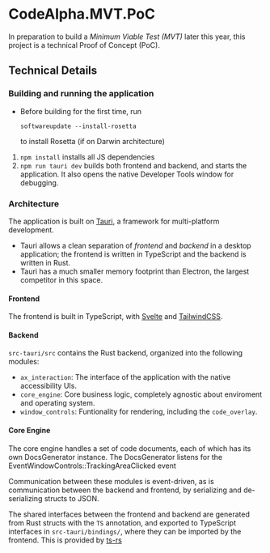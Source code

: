 # CodeAlpha.MVT.PoC

In preparation to build a _Minimum Viable Test (MVT)_ later this year, this project is a technical Proof of Concept (PoC).

## Technical Details

### Building and running the application
- Before building for the first time, run 
  ```
  softwareupdate --install-rosetta
  ``` 
  to install Rosetta (if on Darwin architecture)

1. `npm install` installs all JS dependencies
2. `npm run tauri dev` builds both frontend and backend, and starts the application. It also opens the native Developer Tools window for debugging.

### Architecture
The application is built on [Tauri](https://tauri.app/), a framework for multi-platform development.

- Tauri allows a clean separation of _frontend_ and _backend_ in a desktop application; the frontend is written in TypeScript and the backend is written in Rust.
-  Tauri has a much smaller memory footprint than Electron, the largest competitor in this space.


#### Frontend
The frontend is built in TypeScript, with [Svelte](https://svelte.dev/) and [TailwindCSS](https://tailwindcss.com).

#### Backend

`src-tauri/src` contains the Rust backend, organized into the following modules:
  - `ax_interaction`: The interface of the application with the native accessibility UIs.
  - `core_engine`: Core business logic, completely agnostic about enviroment and operating system.
  - `window_controls`: Funtionality for rendering, including the `code_overlay`.


#### Core Engine
The core engine handles a set of code documents, each of which has its own DocsGenerator instance.
The DocsGenerator listens for the EventWindowControls::TrackingAreaClicked event


Communication between these modules is event-driven, as is communication between the backend and frontend, by serializing and de-serializing structs to JSON.

The shared interfaces between the frontend and backend are generated from Rust structs with the `TS` annotation, and exported to TypeScript interfaces in `src-tauri/bindings/`, where they can be imported by the frontend. This is provided by [ts-rs](https://github.com/Aleph-Alpha/ts-rs)
